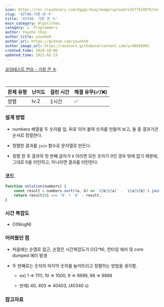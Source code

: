 ```yaml
---
icon: https://res.cloudinary.com/dgggcrkxq/image/upload/v1577524878/noticon/gzl7ru4i4vv3phyv34y3.png
slug: '42746-가장-큰-수'
title: '42746. 가장 큰 수'
main_category: Algorithms
category: 1. Programmers
author: Younho Choo
author_title: younho9
author_url: https://github.com/younho9
author_image_url: https://avatars.githubusercontent.com/u/48426991
created_time: 2020-10-06
updated_time: 2021-02-15
---
```


[코딩테스트 연습 - 가장 큰 수](https://programmers.co.kr/learn/courses/30/lessons/42746)

<br />

| 문제 유형 | 난이도 | 걸린 시간 | 해결 유무(✅/❌) |
| --------- | ------ | --------- | ---------------- |
| 정렬      | lv.2   | 1시간     | ✅               |

### 설계 방법

- numbers 배열을 두 숫자를 앞, 뒤로 이어 붙여 숫자를 만들어 보고, 둘 중 결과가큰순서로 정렬한다.

- 정렬한 결과를 `join` 함수로 문자열로 만든다.

- 정렬 한 후 결과의 첫 번째 글자가 `0` 이라면 모든 숫자가 0인 경우 밖에 없기 때문에, 그대로 0을 리턴하고, 아니라면 결과를 리턴한다.

### 코드

```javascript
function solution(numbers) {
	const result = numbers.sort((a, b) => `${b}${a}` - `${a}${b}`).join('');
	return result[0] === '0' ? '0' : result;
}
```

### 시간 복잡도

- O(NlogN)

### 어려웠던 점

- 처음에는 순열로 접근, 순열은 시간복잡도가 O(2^N), 런타임 에러 및 core dumped 에러 발생

- 두 번째로는 숫자의 마지막 숫자를 늘어뜨리고 정렬하는 방법을 생각함.

  - ex) 1 ⇒ 1111, 10 ⇒ 1000, 9 ⇒ 9999, 98 ⇒ 9888

  - 반례) 40, 403 ⇒ 40403, (40340 x)

### 참고자료
